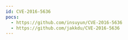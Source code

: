 ```yaml
---
id: CVE-2016-5636
pocs:
  - https://github.com/insuyun/CVE-2016-5636
  - https://github.com/jakkdu/CVE-2016-5636
---
```

